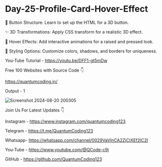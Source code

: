 # Day-25-Profile-Card-Hover-Effect

🔧 Button Structure: Learn to set up the HTML for a 3D button.

✨ 3D Transformations: Apply CSS transform for a realistic 3D effect.

🎨 Hover Effects: Add interactive animations for a raised and pressed look.

🌈 Styling Options: Customize colors, shadows, and borders for uniqueness.

You-Tube Tutorial - https://youtu.be/DFF1-gt5mDw

Free 100 Websites with Source Code 👇

https://quantumcoding.in/

Output - 1

![Screenshot 2024-08-20 200305](https://github.com/user-attachments/assets/3e189bf6-518e-4605-8bdd-3224c5ab2f8f)


Join Us For Latest Updates 👇

Instagram - https://www.instagram.com/quantumcoding123

Telegram - https://t.me/QuantumCoding123

Whatsapp- https://whatsapp.com/channel/0029VaVInCA2ZjCjXEf2IC2I

You-Tube - https://www.youtube.com/@QCode-c9j

GitHub - https://github.com/QuantumCoding123
